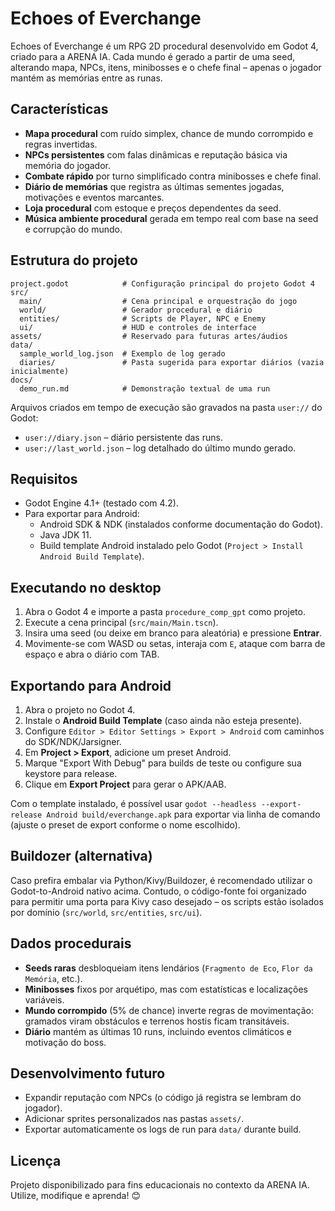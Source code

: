 # Echoes of Everchange

Echoes of Everchange é um RPG 2D procedural desenvolvido em Godot 4, criado para a ARENA IA. Cada mundo é gerado a partir de uma seed, alterando mapa, NPCs, itens, minibosses e o chefe final – apenas o jogador mantém as memórias entre as runas.

## Características

- **Mapa procedural** com ruído simplex, chance de mundo corrompido e regras invertidas.
- **NPCs persistentes** com falas dinâmicas e reputação básica via memória do jogador.
- **Combate rápido** por turno simplificado contra minibosses e chefe final.
- **Diário de memórias** que registra as últimas sementes jogadas, motivações e eventos marcantes.
- **Loja procedural** com estoque e preços dependentes da seed.
- **Música ambiente procedural** gerada em tempo real com base na seed e corrupção do mundo.

## Estrutura do projeto

```
project.godot            # Configuração principal do projeto Godot 4
src/
  main/                  # Cena principal e orquestração do jogo
  world/                 # Gerador procedural e diário
  entities/              # Scripts de Player, NPC e Enemy
  ui/                    # HUD e controles de interface
assets/                  # Reservado para futuras artes/áudios
data/
  sample_world_log.json  # Exemplo de log gerado
  diaries/               # Pasta sugerida para exportar diários (vazia inicialmente)
docs/
  demo_run.md            # Demonstração textual de uma run
```

Arquivos criados em tempo de execução são gravados na pasta `user://` do Godot:

- `user://diary.json` – diário persistente das runs.
- `user://last_world.json` – log detalhado do último mundo gerado.

## Requisitos

- Godot Engine 4.1+ (testado com 4.2).
- Para exportar para Android:
  - Android SDK & NDK (instalados conforme documentação do Godot).
  - Java JDK 11.
  - Build template Android instalado pelo Godot (`Project > Install Android Build Template`).

## Executando no desktop

1. Abra o Godot 4 e importe a pasta `procedure_comp_gpt` como projeto.
2. Execute a cena principal (`src/main/Main.tscn`).
3. Insira uma seed (ou deixe em branco para aleatória) e pressione **Entrar**.
4. Movimente-se com WASD ou setas, interaja com `E`, ataque com barra de espaço e abra o diário com TAB.

## Exportando para Android

1. Abra o projeto no Godot 4.
2. Instale o **Android Build Template** (caso ainda não esteja presente).
3. Configure `Editor > Editor Settings > Export > Android` com caminhos do SDK/NDK/Jarsigner.
4. Em **Project > Export**, adicione um preset Android.
5. Marque "Export With Debug" para builds de teste ou configure sua keystore para release.
6. Clique em **Export Project** para gerar o APK/AAB.

Com o template instalado, é possível usar `godot --headless --export-release Android build/everchange.apk` para exportar via linha de comando (ajuste o preset de export conforme o nome escolhido).

## Buildozer (alternativa)

Caso prefira embalar via Python/Kivy/Buildozer, é recomendado utilizar o Godot-to-Android nativo acima. Contudo, o código-fonte foi organizado para permitir uma porta para Kivy caso desejado – os scripts estão isolados por domínio (`src/world`, `src/entities`, `src/ui`).

## Dados procedurais

- **Seeds raras** desbloqueiam itens lendários (`Fragmento de Eco`, `Flor da Memória`, etc.).
- **Minibosses** fixos por arquétipo, mas com estatísticas e localizações variáveis.
- **Mundo corrompido** (5% de chance) inverte regras de movimentação: gramados viram obstáculos e terrenos hostis ficam transitáveis.
- **Diário** mantém as últimas 10 runs, incluindo eventos climáticos e motivação do boss.

## Desenvolvimento futuro

- Expandir reputação com NPCs (o código já registra se lembram do jogador).
- Adicionar sprites personalizados nas pastas `assets/`.
- Exportar automaticamente os logs de run para `data/` durante build.

## Licença

Projeto disponibilizado para fins educacionais no contexto da ARENA IA. Utilize, modifique e aprenda! 😊
